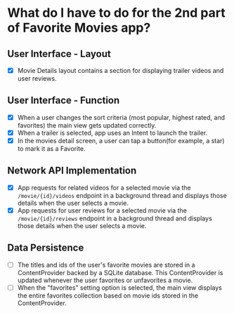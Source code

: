 # What do I have to do for the 2nd part of Favorite Movies app?

## User Interface - Layout

- [x] Movie Details layout contains a section for displaying trailer videos and user reviews.

## User Interface - Function

- [x] When a user changes the sort criteria (most popular, highest rated, and favorites) the main view gets updated correctly.
- [x] When a trailer is selected, app uses an Intent to launch the trailer.
- [x] In the movies detail screen, a user can tap a button(for example, a star) to mark it as a Favorite.

## Network API Implementation

- [x] App requests for related videos for a selected movie via the `/movie/{id}/videos` endpoint in a background thread and displays those details when the user selects a movie.
- [x] App requests for user reviews for a selected movie via the `/movie/{id}/reviews` endpoint in a background thread and displays those details when the user selects a movie.

## Data Persistence

- [ ] The titles and ids of the user's favorite movies are stored in a ContentProvider backed by a SQLite database. This ContentProvider is updated whenever the user favorites or unfavorites a movie.
- [ ] When the "favorites" setting option is selected, the main view displays the entire favorites collection based on movie ids stored in the ContentProvider.

